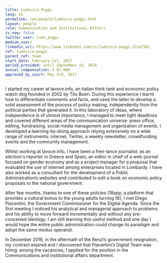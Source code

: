 ```yaml
---
title: Ludovico Poggi
lang: en
permalink: /en/people/ludovico-poggi.html
layout: people
role: Communication and Institutional Affairs
is_new: false
twitter_user: ludo_poggi
medium_user:
linkedin_url: https://www.linkedin.com/in/ludovico-poggi-212a738/
ref: ludovico-poggi
parent_ref: team
start_date: February 1st, 2017
period_provided: until September 16, 2018
annual_compensation: € 67,000
approved_by_court: May 3rd, 2017
---
```

I started my career at lavoce.info, an italian think tank and economic policy watch dog founded in 2002 by Tito Boeri. During this experience I learnt how to differentiate comments and facts, and used the latter to develop a solid assessment of the process of policy making, independently from the political parties that generated it. In this laboratory of ideas, where independence is of utmost importance, I managed to meet tight deadlines and covered different areas of the communication universe: press office, editing, fundraising, social media management and organization of events. I developed a learning-by-doing approach relying extensively on a wide range of instruments: internet, Twitter, a weekly newsletter, crowdfunding events and the community management.

Whilst working at lavoce.info, I have been a free-lance journalist: as an election's reporter in Greece and Spain, an editor in chief of a web-journal focused on gender economy and as a project manager for a proposal that evaluated the use of internet among enterprises located in Lombardy. I have also worked as a consultant for the development of a Public Administration’s websites and contributed to edit a book on economic policy proposals to the national government.

After few months, thanks to one of these policies (18app, a platform that provides a cultural bonus to the young adults turning 18), I met Diego Piacentini, the Government Commissioner for the Digital Agenda. Since the first meeting I noticed his analytical and managerial approach to problems and his ability to move forward incrementally and without any pre-conceived ideology. I am still learning this useful method and one day I would hope the entire public administration could change its paradigm and adopt the same modus operandi.

In December 2016, in the aftermath of the Renzi’s government resignation, my contract expired and I discovered that Piacentini’s Digital Team was hiring: among the vacancies, I applied for the position in the Communications and institutional affairs department.
